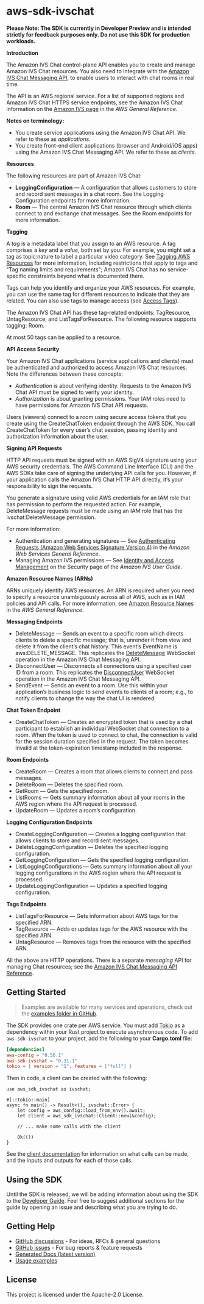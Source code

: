 # aws-sdk-ivschat

**Please Note: The SDK is currently in Developer Preview and is intended strictly for
feedback purposes only. Do not use this SDK for production workloads.**

__Introduction__

The Amazon IVS Chat control-plane API enables you to create and manage Amazon IVS Chat resources. You also need to integrate with the [Amazon IVS Chat Messaging API](https://docs.aws.amazon.com/ivs/latest/chatmsgapireference/chat-messaging-api.html), to enable users to interact with chat rooms in real time.

The API is an AWS regional service. For a list of supported regions and Amazon IVS Chat HTTPS service endpoints, see the Amazon IVS Chat information on the [Amazon IVS page](https://docs.aws.amazon.com/general/latest/gr/ivs.html) in the _AWS General Reference_.

__Notes on terminology:__
  - You create service applications using the Amazon IVS Chat API. We refer to these as _applications_.
  - You create front-end client applications (browser and Android/iOS apps) using the Amazon IVS Chat Messaging API. We refer to these as _clients_.

__Resources__

The following resources are part of Amazon IVS Chat:
  - __LoggingConfiguration__ — A configuration that allows customers to store and record sent messages in a chat room. See the Logging Configuration endpoints for more information.
  - __Room__ — The central Amazon IVS Chat resource through which clients connect to and exchange chat messages. See the Room endpoints for more information.

__Tagging__

A _tag_ is a metadata label that you assign to an AWS resource. A tag comprises a _key_ and a _value_, both set by you. For example, you might set a tag as topic:nature to label a particular video category. See [Tagging AWS Resources](https://docs.aws.amazon.com/general/latest/gr/aws_tagging.html) for more information, including restrictions that apply to tags and "Tag naming limits and requirements"; Amazon IVS Chat has no service-specific constraints beyond what is documented there.

Tags can help you identify and organize your AWS resources. For example, you can use the same tag for different resources to indicate that they are related. You can also use tags to manage access (see [Access Tags](https://docs.aws.amazon.com/IAM/latest/UserGuide/access_tags.html)).

The Amazon IVS Chat API has these tag-related endpoints: TagResource, UntagResource, and ListTagsForResource. The following resource supports tagging: Room.

At most 50 tags can be applied to a resource.

__API Access Security__

Your Amazon IVS Chat applications (service applications and clients) must be authenticated and authorized to access Amazon IVS Chat resources. Note the differences between these concepts:
  - _Authentication_ is about verifying identity. Requests to the Amazon IVS Chat API must be signed to verify your identity.
  - _Authorization_ is about granting permissions. Your IAM roles need to have permissions for Amazon IVS Chat API requests.

Users (viewers) connect to a room using secure access tokens that you create using the CreateChatToken endpoint through the AWS SDK. You call CreateChatToken for every user’s chat session, passing identity and authorization information about the user.

__Signing API Requests__

HTTP API requests must be signed with an AWS SigV4 signature using your AWS security credentials. The AWS Command Line Interface (CLI) and the AWS SDKs take care of signing the underlying API calls for you. However, if your application calls the Amazon IVS Chat HTTP API directly, it’s your responsibility to sign the requests.

You generate a signature using valid AWS credentials for an IAM role that has permission to perform the requested action. For example, DeleteMessage requests must be made using an IAM role that has the ivschat:DeleteMessage permission.

For more information:
  - Authentication and generating signatures — See [Authenticating Requests (Amazon Web Services Signature Version 4)](https://docs.aws.amazon.com/AmazonS3/latest/API/sig-v4-authenticating-requests.html) in the _Amazon Web Services General Reference_.
  - Managing Amazon IVS permissions — See [Identity and Access Management](https://docs.aws.amazon.com/ivs/latest/userguide/security-iam.html) on the Security page of the _Amazon IVS User Guide_.

__Amazon Resource Names (ARNs)__

ARNs uniquely identify AWS resources. An ARN is required when you need to specify a resource unambiguously across all of AWS, such as in IAM policies and API calls. For more information, see [Amazon Resource Names](https://docs.aws.amazon.com/general/latest/gr/aws-arns-and-namespaces.html) in the _AWS General Reference_.

__Messaging Endpoints__
  - DeleteMessage — Sends an event to a specific room which directs clients to delete a specific message; that is, unrender it from view and delete it from the client’s chat history. This event’s EventName is aws:DELETE_MESSAGE. This replicates the [DeleteMessage](https://docs.aws.amazon.com/ivs/latest/chatmsgapireference/actions-deletemessage-publish.html) WebSocket operation in the Amazon IVS Chat Messaging API.
  - DisconnectUser — Disconnects all connections using a specified user ID from a room. This replicates the [DisconnectUser](https://docs.aws.amazon.com/ivs/latest/chatmsgapireference/actions-disconnectuser-publish.html) WebSocket operation in the Amazon IVS Chat Messaging API.
  - SendEvent — Sends an event to a room. Use this within your application’s business logic to send events to clients of a room; e.g., to notify clients to change the way the chat UI is rendered.

__Chat Token Endpoint__
  - CreateChatToken — Creates an encrypted token that is used by a chat participant to establish an individual WebSocket chat connection to a room. When the token is used to connect to chat, the connection is valid for the session duration specified in the request. The token becomes invalid at the token-expiration timestamp included in the response.

__Room Endpoints__
  - CreateRoom — Creates a room that allows clients to connect and pass messages.
  - DeleteRoom — Deletes the specified room.
  - GetRoom — Gets the specified room.
  - ListRooms — Gets summary information about all your rooms in the AWS region where the API request is processed.
  - UpdateRoom — Updates a room’s configuration.

__Logging Configuration Endpoints__
  - CreateLoggingConfiguration — Creates a logging configuration that allows clients to store and record sent messages.
  - DeleteLoggingConfiguration — Deletes the specified logging configuration.
  - GetLoggingConfiguration — Gets the specified logging configuration.
  - ListLoggingConfigurations — Gets summary information about all your logging configurations in the AWS region where the API request is processed.
  - UpdateLoggingConfiguration — Updates a specified logging configuration.

__Tags Endpoints__
  - ListTagsForResource — Gets information about AWS tags for the specified ARN.
  - TagResource — Adds or updates tags for the AWS resource with the specified ARN.
  - UntagResource — Removes tags from the resource with the specified ARN.

All the above are HTTP operations. There is a separate _messaging_ API for managing Chat resources; see the [Amazon IVS Chat Messaging API Reference](https://docs.aws.amazon.com/ivs/latest/chatmsgapireference/chat-messaging-api.html).

## Getting Started

> Examples are available for many services and operations, check out the
> [examples folder in GitHub](https://github.com/awslabs/aws-sdk-rust/tree/main/examples).

The SDK provides one crate per AWS service. You must add [Tokio](https://crates.io/crates/tokio)
as a dependency within your Rust project to execute asynchronous code. To add `aws-sdk-ivschat` to
your project, add the following to your **Cargo.toml** file:

```toml
[dependencies]
aws-config = "0.56.1"
aws-sdk-ivschat = "0.31.1"
tokio = { version = "1", features = ["full"] }
```

Then in code, a client can be created with the following:

```rust,no_run
use aws_sdk_ivschat as ivschat;

#[::tokio::main]
async fn main() -> Result<(), ivschat::Error> {
    let config = aws_config::load_from_env().await;
    let client = aws_sdk_ivschat::Client::new(&config);

    // ... make some calls with the client

    Ok(())
}
```

See the [client documentation](https://docs.rs/aws-sdk-ivschat/latest/aws_sdk_ivschat/client/struct.Client.html)
for information on what calls can be made, and the inputs and outputs for each of those calls.

## Using the SDK

Until the SDK is released, we will be adding information about using the SDK to the
[Developer Guide](https://docs.aws.amazon.com/sdk-for-rust/latest/dg/welcome.html). Feel free to suggest
additional sections for the guide by opening an issue and describing what you are trying to do.

## Getting Help

* [GitHub discussions](https://github.com/awslabs/aws-sdk-rust/discussions) - For ideas, RFCs & general questions
* [GitHub issues](https://github.com/awslabs/aws-sdk-rust/issues/new/choose) - For bug reports & feature requests
* [Generated Docs (latest version)](https://awslabs.github.io/aws-sdk-rust/)
* [Usage examples](https://github.com/awslabs/aws-sdk-rust/tree/main/examples)

## License

This project is licensed under the Apache-2.0 License.

